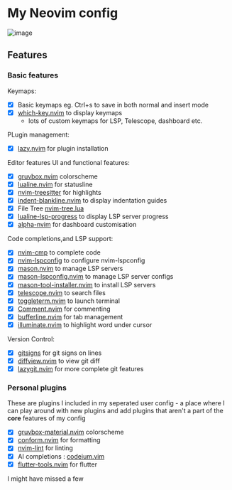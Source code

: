 # My Neovim config

![image](https://github.com/tallestlegacy/nvim/assets/71118951/3f7bfac7-8411-4482-8136-fcf13b716534)


## Features

### Basic features

Keymaps:

- [x] Basic keymaps eg. Ctrl+s to save in both normal and insert mode
- [x] [which-key.nvim](https://github.com/folke/which-key.nvim) to display keymaps
  - lots of custom keymaps for LSP, Telescope, dashboard etc.

PLugin management:

- [x] [lazy.nvim](https://github.com/folke/lazy.nvim) for plugin installation

Editor features UI and functional features:

- [x] [gruvbox.nvim](https://github.com/ellisonleao/gruvbox.nvim) colorscheme
- [x] [lualine.nvim](https://github.com/nvim-lualine/lualine.nvim) for statusline
- [x] [nvim-treesitter](https://github.com/nvim-treesitter/nvim-treesitter) for highlights
- [x] [indent-blankline.nvim](https://github.com/lukas-reineke/indent-blankline.nvim) to display indentation guides
- [x] File Tree [nvim-tree.lua](https://github.com/nvim-tree/nvim-tree.lua)
- [x] [lualine-lsp-progress](https://github.com/arkav/lualine-lsp-progress) to display LSP server progress
- [x] [alpha-nvim](https://github.com/goolord/alpha-nvim) for dashboard customisation

Code completions,and LSP support:

- [x] [nvim-cmp](https://github.com/hrsh7th/nvim-cmp) to complete code
- [x] [nvim-lspconfig](https://github.com/neovim/nvim-lspconfig) to configure nvim-lspconfig
- [x] [mason.nvim](https://github.com/williamboman/mason.nvim) to manage LSP servers
- [x] [mason-lspconfig.nvim](https://github.com/williamboman/mason-lspconfig.nvim) to manage LSP server configs
- [x] [mason-tool-installer.nvim](https://github.com/WhoIsSethDaniel/mason-tool-installer.nvim) to install LSP servers
- [x] [telescope.nvim](https://github.com/nvim-telescope/telescope.nvim) to search files
- [x] [toggleterm.nvim](https://github.com/akinsho/toggleterm.nvim) to launch terminal
- [x] [Comment.nvim](https://github.com/numToStr/Comment.nvim) for commenting
- [x] [bufferline.nvim](https://github.com/akinsho/bufferline.nvim) for tab management
- [x] [illuminate.nvim](https://github.com/RRethy/vim-illuminate) to highlight word under cursor

Version Control:

- [x] [gitsigns](https://github.com/lewis6991/gitsigns.nvim) for git signs on lines
- [x] [diffview.nvim](https://github.com/sindrets/diffview.nvim) to view git diff
- [x] [lazygit.nvim](https://github.com/kdheepak/lazygit.nvim) for more complete git features

### Personal plugins

These are plugins I included in my seperated user config - a place where I can play around with new plugins and add plugins that aren't a part of the **core** features of my config

- [x] [gruvbox-material.nvim](https://github.com/wittyjudge/gruvbox-material.nvim) colorscheme
- [x] [conform.nvim](https://github.com/stevearc/conform.nvim) for formatting
- [x] [nvim-lint](https://github.com/mfussenegger/nvim-lint) for linting
- [x] AI completions : [codeium.vim](https://github.com/Exafunction/codeium.vim)
- [x] [flutter-tools.nvim](https://github.com/akinsho/flutter-tools.nvim) for flutter

I might have missed a few
